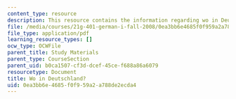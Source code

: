 ```yaml
---
content_type: resource
description: This resource contains the information regarding wo in Deutschland?.
file: /media/courses/21g-401-german-i-fall-2008/0ea3bb6e4685f0f959a2a788de2ecda4_MIT21G_401F08_wo_deut.pdf
file_type: application/pdf
learning_resource_types: []
ocw_type: OCWFile
parent_title: Study Materials
parent_type: CourseSection
parent_uid: b0ca1507-cf3d-dcef-45ce-f688a86a6079
resourcetype: Document
title: Wo in Deutschland?
uid: 0ea3bb6e-4685-f0f9-59a2-a788de2ecda4
---
```

